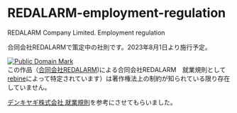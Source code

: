 # REDALARM-employment-regulation
REDALARM Company Limited. Employment regulation

合同会社REDALARMで<!-- 運用中の就業規則です。 -->策定中の社則です。2023年8月1日より施行予定。

<p xmlns:dct="http://purl.org/dc/terms/">
<a rel="license" href="http://creativecommons.org/publicdomain/mark/1.0/">
<img src="http://i.creativecommons.org/p/mark/1.0/88x31.png"
     style="border-style: none;" alt="Public Domain Mark" />
</a>
<br />
この作品（<a href="https://redalarm.jp/" rel="dct:creator"><span property="dct:title">合同会社REDALARM</span></a>)による<span property="dct:title">合同会社REDALARM　就業規則</span>として <a href="https://github.com/rebine" rel="dct:publisher"><span property="dct:title">rebine</span></a>によって特定されています）は著作権法上の制約が知られている限り存在していません。
</p>

<a href="https://github.com/DenkiYagi/EmployeeHandbook">デンキヤギ株式会社 就業規則</a>を参考にさせてもらいました。
